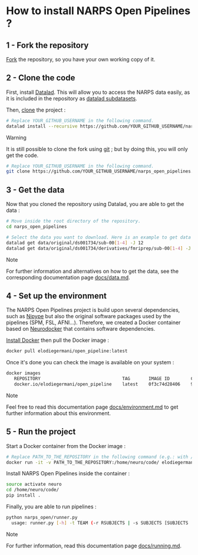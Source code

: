 # How to install NARPS Open Pipelines ? 

## 1 - Fork the repository

[Fork](https://docs.github.com/en/get-started/quickstart/fork-a-repo) the repository, so you have your own working copy of it.

## 2 - Clone the code

First, install [Datalad](https://www.datalad.org/). This will allow you to access the NARPS data easily, as it is included in the repository as [datalad subdatasets](http://handbook.datalad.org/en/latest/basics/101-106-nesting.html).

Then, [clone](https://docs.github.com/en/repositories/creating-and-managing-repositories/cloning-a-repository) the project :

```bash
# Replace YOUR_GITHUB_USERNAME in the following command.
datalad install --recursive https://github.com/YOUR_GITHUB_USERNAME/narps_open_pipelines.git
```

> [!WARNING]  
> It is still possible to clone the fork using [git](https://git-scm.com/) ; but by doing this, you will only get the code.
> ```bash
> # Replace YOUR_GITHUB_USERNAME in the following command.
> git clone https://github.com/YOUR_GITHUB_USERNAME/narps_open_pipelines.git
> ```

## 3 - Get the data

Now that you cloned the repository using Datalad, you are able to get the data :

```bash
# Move inside the root directory of the repository.
cd narps_open_pipelines

# Select the data you want to download. Here is an example to get data of the first 4 subjects.
datalad get data/original/ds001734/sub-00[1-4] -J 12
datalad get data/original/ds001734/derivatives/fmriprep/sub-00[1-4] -J 12
```

> [!NOTE]  
> For further information and alternatives on how to get the data, see the corresponding documentation page [docs/data.md](docs/data.md).

## 4 - Set up the environment

The NARPS Open Pipelines project is build upon several dependencies, such as [Nipype](https://nipype.readthedocs.io/en/latest/) but also the original software packages used by the pipelines (SPM, FSL, AFNI...). Therefore, we created a Docker container based on [Neurodocker](https://github.com/ReproNim/neurodocker) that contains software dependencies.

[Install Docker](https://docs.docker.com/engine/install/) then pull the Docker image :

```bash
docker pull elodiegermani/open_pipeline:latest
```

Once it's done you can check the image is available on your system :

```bash
docker images
   REPOSITORY                               TAG       IMAGE ID        CREATED         SIZE
   docker.io/elodiegermani/open_pipeline    latest    0f3c74d28406    9 months ago    22.7 GB
```

> [!NOTE]  
> Feel free to read this documentation page [docs/environment.md](docs/environment.md) to get further information about this environment.

## 5 - Run the project

Start a Docker container from the Docker image :

```bash
# Replace PATH_TO_THE_REPOSITORY in the following command (e.g.: with /home/user/dev/narps_open_pipelines/)
docker run -it -v PATH_TO_THE_REPOSITORY:/home/neuro/code/ elodiegermani/open_pipeline
```

Install NARPS Open Pipelines inside the container :

```bash
source activate neuro
cd /home/neuro/code/
pip install .
```

Finally, you are able to run pipelines :

```bash
python narps_open/runner.py
  usage: runner.py [-h] -t TEAM (-r RSUBJECTS | -s SUBJECTS [SUBJECTS ...] | -n NSUBJECTS) [-g | -f] [-c]
```

> [!NOTE]  
> For further information, read this documentation page [docs/running.md](docs/running.md).
